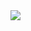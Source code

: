 <img src="https://capsule-render.vercel.app/api?type=waving&color=auto&height=150&section=header&text=쿨거래&fontSize=90" />
